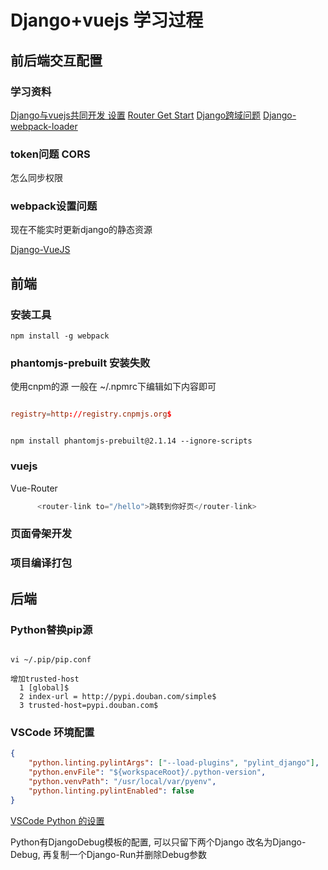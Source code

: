 # Django+vuejs 学习过程

## 前后端交互配置

### 学习资料

[Django与vuejs共同开发 设置](https://zhuanlan.zhihu.com/p/25080236)
[Router Get Start](https://router.vuejs.org/zh-cn/essentials/getting-started.html)
[Django跨域问题](https://stackoverflow.com/questions/35881201/django-rest-framework-csrf-and-vue-js)
[Django-webpack-loader](https://stackoverflow.com/questions/37479554/vue-js-with-django-webpack-loader)

### token问题  CORS

怎么同步权限

### webpack设置问题

现在不能实时更新django的静态资源

[Django-VueJS](https://zhuanlan.zhihu.com/p/25080236)

## 前端

### 安装工具

```lang=shell
npm install -g webpack
```

### phantomjs-prebuilt 安装失败

使用cnpm的源
一般在 ~/.npmrc下编辑如下内容即可

```rc

registry=http://registry.cnpmjs.org$                                           ```   

```

```shell

npm install phantomjs-prebuilt@2.1.14 --ignore-scripts

```

### vuejs

Vue-Router

```js
      <router-link to="/hello">跳转到你好页</router-link>
```

### 页面骨架开发
### 项目编译打包

## 后端

### Python替换pip源

```shell

vi ~/.pip/pip.conf

增加trusted-host
  1 [global]$
  2 index-url = http://pypi.douban.com/simple$
  3 trusted-host=pypi.douban.com$

```

### VSCode 环境配置

```json
{
    "python.linting.pylintArgs": ["--load-plugins", "pylint_django"],
    "python.envFile": "${workspaceRoot}/.python-version",
    "python.venvPath": "/usr/local/var/pyenv",
    "python.linting.pylintEnabled": false
}
```

[VSCode Python 的设置](https://donjayamanne.github.io/pythonVSCodeDocs/docs/python-path/)

Python有DjangoDebug模板的配置, 可以只留下两个Django 改名为Django-Debug, 再复制一个Django-Run并删除Debug参数
